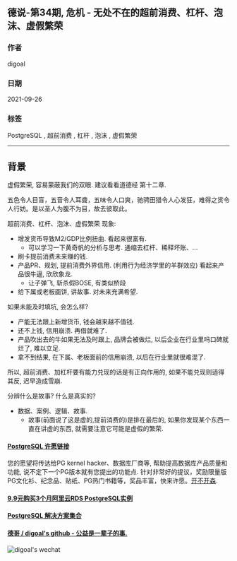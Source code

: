 ## 德说-第34期, 危机 - 无处不在的超前消费、杠杆、泡沫、虚假繁荣    
  
### 作者  
digoal  
  
### 日期  
2021-09-26  
  
### 标签  
PostgreSQL , 超前消费 , 杠杆 , 泡沫 , 虚假繁荣     
  
----  
  
## 背景  
虚假繁荣, 容易蒙蔽我们的双眼. 建议看看道德经 第十二章.  
  
五色令人目盲，五音令人耳聋，五味令人口爽，驰骋田猎令人心发狂，难得之货令人行妨。是以圣人为腹不为目，故去彼取此。  
  
超前消费、杠杆、泡沫、虚假繁荣  现象:   
- 增发货币导致M2/GDP比例扭曲. 看起来很富有.   
    - 可以学习一下黄奇帆的分析与思考. 通缩去杠杆、稀释坏账、... 
- 刷卡提前消费未来赚的钱.   
- 产品PR、规划, 提前消费外界信用. (利用行为经济学里的羊群效应) 看起来产品很牛逼, 欣欣象龙.   
    - 让子弹飞, 斩杀假BOSE, 有类似桥段
- 给下属或老板画饼, 讲故事. 对未来充满希望. 
  
如果未能及时填坑, 会怎么样?  
- 产能无法跟上新增货币, 钱会越来越不值钱.   
- 还不上钱, 信用崩溃. 再借就难了.   
- 产品吹出去的牛如果无法及时跟上, 品牌会被做烂, 以后企业在行业里吗口碑就烂了, 难以立足.   
- 拿不到结果, 在下属、老板面前的信用崩溃, 以后在行业里就很难混了.  
  
所以, 超前消费、加杠杆要有能力兑现的话是有正向作用的, 如果不能兑现则适得其反, 迟早造成雪崩.   

  
分辨什么是故事? 什么是真实的?  
- 数据、案例、逻辑、故事. 
    - 故事(前面说了这是虚的,提前消费的)是排在最后的, 如果你发现某个东西一直在讲虚的东西, 就需要注意它可能是虚假的繁荣. 
    
  
#### [PostgreSQL 许愿链接](https://github.com/digoal/blog/issues/76 "269ac3d1c492e938c0191101c7238216")
您的愿望将传达给PG kernel hacker、数据库厂商等, 帮助提高数据库产品质量和功能, 说不定下一个PG版本就有您提出的功能点. 针对非常好的提议，奖励限量版PG文化衫、纪念品、贴纸、PG热门书籍等，奖品丰富，快来许愿。[开不开森](https://github.com/digoal/blog/issues/76 "269ac3d1c492e938c0191101c7238216").  
  
  
#### [9.9元购买3个月阿里云RDS PostgreSQL实例](https://www.aliyun.com/database/postgresqlactivity "57258f76c37864c6e6d23383d05714ea")
  
  
#### [PostgreSQL 解决方案集合](https://yq.aliyun.com/topic/118 "40cff096e9ed7122c512b35d8561d9c8")
  
  
#### [德哥 / digoal's github - 公益是一辈子的事.](https://github.com/digoal/blog/blob/master/README.md "22709685feb7cab07d30f30387f0a9ae")
  
  
![digoal's wechat](../pic/digoal_weixin.jpg "f7ad92eeba24523fd47a6e1a0e691b59")
  

